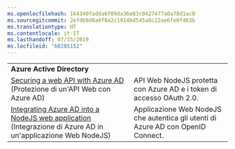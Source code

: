 ```yaml
---
ms.openlocfilehash: 164340fadda6f09da36e83c0427477a0a78d1ac0
ms.sourcegitcommit: 2efdb9d8a8f8a2c1914bd545a8c22ae6fe0f463b
ms.translationtype: HT
ms.contentlocale: it-IT
ms.lasthandoff: 07/15/2019
ms.locfileid: "68285152"
---
```

| | |
|---|---|
| **Azure Active Directory** ||
| [Securing a web API with Azure AD](https://azure.microsoft.com/resources/samples/active-directory-node-webapi/) (Protezione di un'API Web con Azure AD) | API Web NodeJS protetta con Azure AD e i token di accesso OAuth 2.0. |
| [Integrating Azure AD into a NodeJS web application](https://azure.microsoft.com/resources/samples/active-directory-node-webapp-openidconnect/) (Integrazione di Azure AD in un'applicazione Web NodeJS) | Applicazione Web NodeJS che autentica gli utenti di Azure AD con OpenID Connect. |